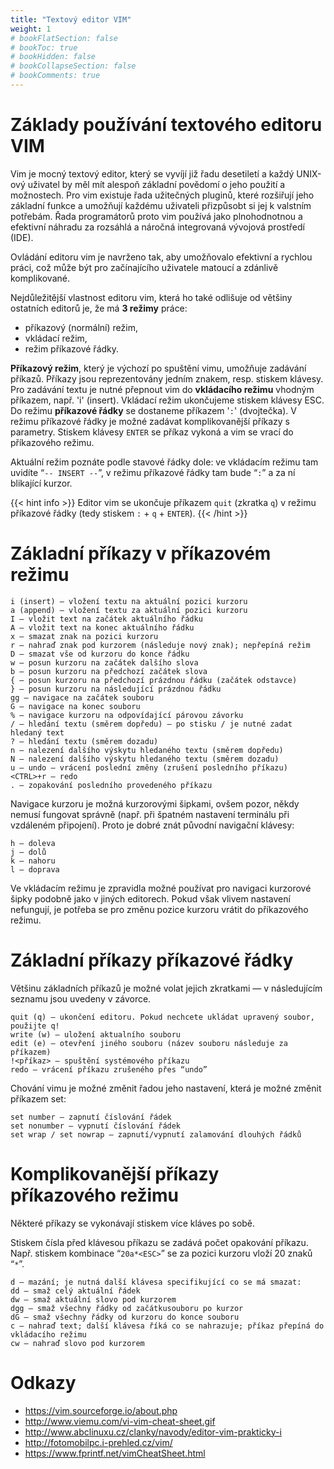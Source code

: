 ```yaml
---
title: "Textový editor VIM"
weight: 1
# bookFlatSection: false
# bookToc: true
# bookHidden: false
# bookCollapseSection: false
# bookComments: true
---
```


# Základy používání textového editoru VIM
Vim je mocný textový editor, který se vyvíjí již řadu desetiletí a každý
UNIX-ový uživatel by měl mít alespoň základní povědomí o jeho použití a
možnostech. Pro vim existuje řada užitečných pluginů, které rozšiřují jeho
základní funkce a umožňují každému uživateli přizpůsobt si jej k valstním
potřebám. Řada programátorů proto vim používá jako plnohodnotnou a efektivní
náhradu za rozsáhlá a náročná integrovaná vývojová prostředí (IDE).

Ovládání editoru vim je navrženo tak, aby umožňovalo efektivní a rychlou práci,
což může být pro začínajícího uživatele matoucí a zdánlivě komplikované.

Nejdůležitější vlastnost editoru vim, která ho také odlišuje od většiny
ostatních editorů je, že má **3 režimy** práce:
- příkazový (normální) režim,
- vkládací režim,
- režim příkazové řádky.

**Příkazový režim**, který je výchozí po spuštění vimu, umožňuje zadávání
příkazů. Příkazy jsou reprezentovány jedním znakem, resp. stiskem klávesy. Pro
zadávání textu je nutné přepnout vim do **vkládacího režimu** vhodným příkazem,
např. 'i' (insert). Vkládací režim ukončujeme stiskem klávesy ESC. Do režimu
**příkazové řádky** se dostaneme příkazem '`:`' (dvojtečka). V režimu příkazové
řádky je možné zadávat komplikovanější příkazy s parametry. Stiskem klávesy
`ENTER` se příkaz vykoná a vim se vrací do příkazového režimu.

Aktuální režim poznáte podle stavové řádky dole: ve vkládacím režimu tam
uvidíte “`-- INSERT --`”, v režimu příkazové řádky tam bude “`:`” a za ní
blikající kurzor.

{{< hint info >}}
Editor vim se ukončuje příkazem `quit` (zkratka `q`) v režimu příkazové řádky
(tedy stiskem `:` + `q` + `ENTER`).
{{< /hint >}}

# Základní příkazy v příkazovém režimu

    i (insert) — vložení textu na aktuální pozici kurzoru
    a (append) — vložení textu za aktuální pozici kurzoru
    I — vložit text na začátek aktuálního řádku
    A — vložit text na konec aktuálního řádku
    x — smazat znak na pozici kurzoru
    r — nahraď znak pod kurzorem (následuje nový znak); nepřepíná režim
    D — smazat vše od kurzoru do konce řádku
    w — posun kurzoru na začátek dalšího slova
    b — posun kurzoru na předchozí začátek slova
    { — posun kurzoru na předchozí prázdnou řádku (začátek odstavce)
    } — posun kurzoru na následující prázdnou řádku
    gg — navigace na začátek souboru
    G — navigace na konec souboru
    % — navigace kurzoru na odpovídající párovou závorku
    / — hledání textu (směrem dopředu) – po stisku / je nutné zadat hledaný text
    ? — hledání textu (směrem dozadu)
    n — nalezení dalšího výskytu hledaného textu (směrem dopředu)
    N — nalezení dalšího výskytu hledaného textu (směrem dozadu)
    u — undo — vrácení poslední změny (zrušení posledního příkazu)
    <CTRL>+r — redo
    . — zopakování posledního provedeného příkazu

Navigace kurzoru je možná kurzorovými šipkami, ovšem pozor, někdy nemusí
fungovat správně (např. při špatném nastavení terminálu při vzdáleném
připojení). Proto je dobré znát původní navigační klávesy:

    h — doleva
    j — dolů
    k — nahoru
    l — doprava

Ve vkládacím režimu je zpravidla možné používat pro navigaci kurzorové šipky
podobně jako v jiných editorech. Pokud však vlivem nastavení nefungují, je
potřeba se pro změnu pozice kurzoru vrátit do příkazového režimu.

# Základní příkazy příkazové řádky
Většinu základních příkazů je možné volat jejich zkratkami — v následujícím
seznamu jsou uvedeny v závorce.

    quit (q) — ukončení editoru. Pokud nechcete ukládat upravený soubor, použijte q!
    write (w) — uložení aktualního souboru
    edit (e) — otevření jiného souboru (název souboru následuje za příkazem)
    !<příkaz> — spuštění systémového příkazu
    redo — vrácení příkazu zrušeného přes “undo”

Chování vimu je možné změnit řadou jeho nastavení, která je možné změnit
příkazem set:

    set number — zapnutí číslování řádek
    set nonumber — vypnutí číslování řádek
    set wrap / set nowrap — zapnutí/vypnutí zalamování dlouhých řádků

# Komplikovanější příkazy příkazového režimu
Některé příkazy se vykonávají stiskem více kláves po sobě.

Stiskem čísla před klávesou příkazu se zadává počet opakování příkazu. Např.
stiskem kombinace “`20a*<ESC>`” se za pozici kurzoru vloží 20 znaků “`*`”.

    d — mazání; je nutná další klávesa specifikující co se má smazat:
    dd — smaž celý aktuální řádek
    dw — smaž aktuální slovo pod kurzorem
    dgg — smaž všechny řádky od začátkusouboru po kurzor
    dG — smaž všechny řádky od kurzoru do konce souboru
    c — nahraď text; další klávesa říká co se nahrazuje; příkaz přepíná do vkládacího režimu
    cw — nahraď slovo pod kurzorem

# Odkazy
- https://vim.sourceforge.io/about.php
- http://www.viemu.com/vi-vim-cheat-sheet.gif
- http://www.abclinuxu.cz/clanky/navody/editor-vim-prakticky-i
- http://fotomobilpc.i-prehled.cz/vim/
- https://www.fprintf.net/vimCheatSheet.html
